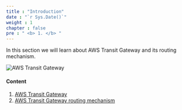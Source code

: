 ```yaml
---
title : "Introduction"
date : "`r Sys.Date()`"
weight : 1
chapter : false
pre : " <b> 1. </b> "
---
```

In this section we will learn about AWS Transit Gateway and its routing mechanism.

![AWS Transit Gateway](/images/1-introduction/transit_gateway_routing_mechanism.png)

#### Content

1. [AWS Transit Gateway](1.1-transit-gateway/)
2. [AWS Transit Gateway routing mechanism](1.2-routing/)
